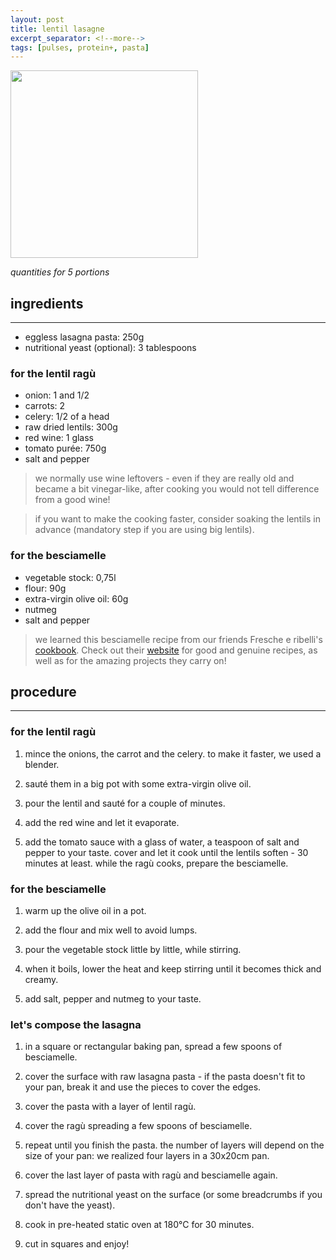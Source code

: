 ```yaml
---
layout: post
title: lentil lasagne
excerpt_separator: <!--more-->
tags: [pulses, protein+, pasta]
---
```


 <img src="../../../images/lasagne.jpeg" width="300">
 
 <!--more-->

*quantities for 5 portions*

## ingredients
---
- eggless lasagna pasta: 250g
- nutritional yeast (optional): 3 tablespoons

### for the lentil ragù

- onion: 1 and 1/2
- carrots: 2
- celery: 1/2 of a head
- raw dried lentils: 300g
- red wine: 1 glass
- tomato purée: 750g
- salt and pepper

> we normally use wine leftovers - even if they are really old and became a bit vinegar-like, after cooking you would not tell difference from a good wine!

> if you want to make the cooking faster, consider soaking the lentils in advance (mandatory step if you are using big lentils).

### for the besciamelle

- vegetable stock: 0,75l
- flour: 90g
- extra-virgin olive oil: 60g
- nutmeg
- salt and pepper

> we learned this besciamelle recipe from our friends Fresche e ribelli's [cookbook](https://www.dropbox.com/s/kz2kihmaf7gp1ga/FRESCHE%20E%20RIBELLI%20-autunnoinverno.pdf?dl=0). Check out their [website](https://fresche-ribelli.yolasite.com/) for good and genuine recipes, as well as for the amazing projects they carry on!

## procedure
---
### for the lentil ragù

1. mince the onions, the carrot and the celery. to make it faster, we used a blender.

2. sauté them in a big pot with some extra-virgin olive oil.

3. pour the lentil and sauté for a couple of minutes.

4. add the red wine and let it evaporate.

5. add the tomato sauce with a glass of water, a teaspoon of salt and pepper to your taste. cover and let it cook until the lentils soften - 30 minutes at least. while the ragù cooks, prepare the besciamelle.

### for the besciamelle

1. warm up the olive oil in a pot.

2. add the flour and mix well to avoid lumps.

3. pour the vegetable stock little by little, while stirring.

4. when it boils, lower the heat and keep stirring until it becomes thick and creamy.

5. add salt, pepper and nutmeg to your taste.

### let's compose the lasagna

1. in a square or rectangular baking pan, spread a few spoons of besciamelle.

2. cover the surface with raw lasagna pasta - if the pasta doesn't fit to your pan, break it and use the pieces to cover the edges.

3. cover the pasta with a layer of lentil ragù.

4. cover the ragù spreading a few spoons of besciamelle.

5. repeat until you finish the pasta. the number of layers will depend on the size of your pan: we realized four layers in a 30x20cm pan.

6. cover the last layer of pasta with ragù and besciamelle again.

7. spread the nutritional yeast on the surface (or some breadcrumbs if you don't have the yeast).

8. cook in pre-heated static oven at 180°C for 30 minutes.

9. cut in squares and enjoy!
